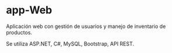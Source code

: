 # app-Web
Aplicación web con gestión de usuarios y manejo de inventario de productos.

Se utiliza ASP.NET, C#, MySQL, Bootstrap, API REST.
